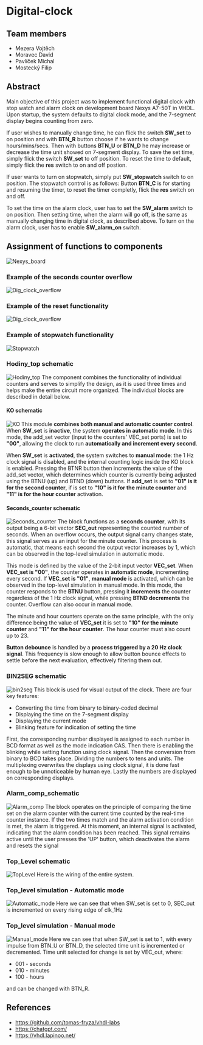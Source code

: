 # Digital-clock

## Team members
* Mezera Vojtěch
* Moravec David
* Pavlíček Michal
* Mostecký Filip

## Abstract
Main objective of this project was to implement functional digital clock with stop watch and alarm clock on development board Nexys A7-50T in VHDL. Upon startup, the system defaults to digital clock mode, and the 7-segment display begins counting from zero.

If user wishes to manually change time, he can flick the switch **SW_set** to on position and with **BTN_R** button choose if he wants to change hours/mins/secs. Then with buttons **BTN_U** or **BTN_D** he may increase or decrease the time unit showed on 7-segment display. To save the set time, simply flick the switch **SW_set** to off position. To reset the time to default, simply flick the **res** switch to on and off postion.

If user wants to turn on stopwatch, simply put **SW_stopwatch** switch to on position. The stopwatch control is as follows: Button **BTN_C** is for starting and resuming the timer, to reset the timer completly, flick the **res** switch on and off.

To set the time on the alarm clock, user has to set the **SW_alarm** switch to on position. Then setting time, when the alarm will go off, is the same as manually changing time in digital clock, as described above. To turn on the alarm clock, user has to enable **SW_alarm_on** switch.

## Assignment of functions to components 
![Nexys_board](images/Nexys.drawio.png)

### Example of the seconds counter overflow
![Dig_clock_overflow](images/Dig_clock_overflow.gif)

### Example of the reset functionality
![Dig_clock_overflow](images/Dig_clock_reset_functionality.gif)

### Example of stopwatch functionality
![Stopwatch](images/Stopwatch_functionality.gif)

### Hodiny_top schematic
![Hodiny_top](images/hodiny_top_schematic.png)
The component combines the functionality of individual counters and serves to simplify the design, as it is used three times and helps make the entire circuit more organized. The individual blocks are described in detail below.

#### KO schematic
![KO](images/KO_schematic.png)
This module **combines both manual and automatic counter control**. When **SW_set** is **inactive**, the system **operates in automatic mode**. In this mode, the add_set vector (input to the counters' VEC_set ports) is set to **"00"**, allowing the clock to run **automatically and increment every second**.

When **SW_set** is **activated**, the system switches to **manual mode**: the 1 Hz clock signal is disabled, and the internal counting logic inside the KO block is enabled. Pressing the BTNR button then increments the value of the add_set vector, which determines which counter is currently being adjusted using the BTNU (up) and BTND (down) buttons. If **add_set** is set to **"01" is it for the second counter**, if is set to **"10" is it for the minute counter** and **"11" is for the hour counter** activation.

#### Seconds_counter schematic
![Seconds_counter](images/seconds_counter.png)
The block functions as a **seconds counter**, with its output being a 6-bit vector **SEC_out** representing the counted number of seconds. When an overflow occurs, the output signal carry changes state, this signal serves as an input for the minute counter. This process is automatic, that means each second the output vector increases by 1, which can be observed in the top-level simulation in automatic mode.

This mode is defined by the value of the 2-bit input vector **VEC_set**. When **VEC_set is "00"**, the counter operates in **automatic mode**, incrementing every second. If **VEC_set is "01"**, **manual mode** is activated, which can be observed in the top-level simulation in manual mode. In this mode, the counter responds to the **BTNU** button, pressing it **increments** the counter regardless of the 1 Hz clock signal, while pressing **BTND decrements** the counter. Overflow can also occur in manual mode. 

The minute and hour counters operate on the same principle, with the only difference being the value of **VEC_set** it is set to **"10" for the minute counter** and **"11" for the hour counter**. The hour counter must also count up to 23.

**Button debounce** is handled by a **process triggered by a 20 Hz clock signal**. This frequency is slow enough to allow button bounce effects to settle before the next evaluation, effectively filtering them out.

### BIN2SEG schematic
![bin2seg](images/bin2seg_schematic.png)
This block is used for visual output of the clock. There are four key features:
* Converting the time from binary to binary-coded decimal
* Displaying the time on the 7-segment display
* Displaying the current mode
* Blinking feature for indication of setting the time

First, the corresponding number displayed is assigned to each number in BCD format as well as the mode indication CAS. Then there is enabling the blinking while setting function using clock signal. Then the conversion from binary to BCD takes place. Dividing the numbers to tens and units. The multiplexing overwrites the displays using clock signal, it is done fast enough to be unnoticeable by human eye. Lastly the numbers are displayed on corresponding displays.

### Alarm_comp_schematic
![Alarm_comp](images/ala_comp_schematic.png)
The block operates on the principle of comparing the time set on the alarm counter with the current time counted by the real-time counter instance. If the two times match and the alarm activation condition is met, the alarm is triggered. At this moment, an internal signal is activated, indicating that the alarm condition has been reached. This signal remains active until the user presses the 'UP' button, which deactivates the alarm and resets the signal

### Top_Level schematic
![TopLevel](images/top_level_schematic.png)
Here is the wiring of the entire system.

### Top_level simulation - Automatic mode
![Automatic_mode](images/Automatic_mode.png)
Here we can see that when SW_set is set to 0, SEC_out is incremented on every rising edge of clk_1Hz

### Top_level simulation - Manual mode
![Manual_mode](images/Manual_mode.png)
Here we can see that when SW_set is set to 1, with every impulse from BTN_U or BTN_D, the selected time unit is incremented or decremented. Time unit selected for change is set by VEC_out, where:
* 001 - seconds
* 010 - minutes
* 100 - hours

and can be changed with BTN_R.
## References 
* https://github.com/tomas-fryza/vhdl-labs
* https://chatgpt.com/
* https://vhdl.lapinoo.net/
